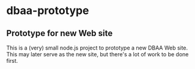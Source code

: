 <!-- Copyright (c) 2015 Garry T. Williams -->

# dbaa-prototype

## Prototype for new Web site

This is a (very) small node.js project to prototype a new DBAA Web
site.  This may later serve as the new site, but there's a lot of work
to be done first.

<!-- vim: sw=4 sts=4 ts=8 ai et syn=markdown
-->
